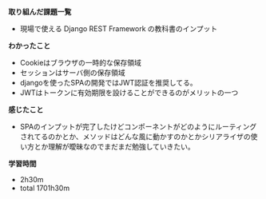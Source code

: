**取り組んだ課題一覧**
* 現場で使える Django REST Framework の教科書のインプット

**わかったこと**
* Cookieはブラウザの一時的な保存領域
* セッションはサーバ側の保存領域
* djangoを使ったSPAの開発ではJWT認証を推奨してる。
* JWTはトークンに有効期限を設けることができるのがメリットの一つ

**感じたこと**
* SPAのインプットが完了したけどコンポーネントがどのようにルーティングされてるのかとか、メソッドはどんな風に動かすのかとかシリアライザの使い方とか理解が曖昧なのでまだまだ勉強していきたい。

**学習時間**
* 2h30m
 * total 1701h30m
